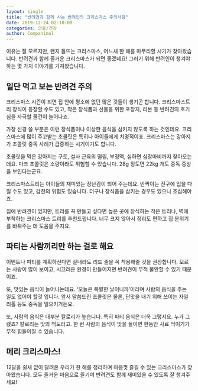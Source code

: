 ```yaml
---
layout: single
title: "반려견과 함께 사는 반려인의 크리스마스 주의사항"
date: 2019-12-24 02:10:00
categories: 의료/건강
author: Companimal
---
```


이유는 잘 모르지만, 왠지 들뜨는 크리스마스, 어느새 한 해를 마무리할 시기가 찾아왔습니다. 반려견과 함께 즐거운 크리스마스가 되면 좋겠네요! 그러기 위해 반려인이 챙겨야 하는 몇 가지 이야기를 가져왔습니다.

## 일단 먹고 보는 반려견 주의

크리스마스 시즌이 되면 집 안에 평소에 없던 많은 것들이 생기곤 합니다. 크리스마스트리 장식이 등장할 수도 있고, 작은 장식품과 선물을 위한 포장지, 리본 등 반려견의 호기심을 자극할 물건이 늘어나죠.

가장 신경 쓸 부분은 이런 장식품이나 이상한 음식을 삼키지 않도록 하는 것인데요. 크리스마스에 많이 주고받는 초콜릿은 특히나 아이들에게 치명적이죠. 크리스마스는 강아지가 초콜릿 중독 사례가 급증하는 시기이기도 합니다.

초콜릿을 먹은 강아지는 구토, 설사 근육의 떨림, 부정맥, 심하면 심장마비까지 찾아오는데요. 다크 초콜릿은 소량이라도 위험할 수 있습니다. 28g 정도면 22kg 개도 중독 증상을 보인다는군요.

크리스마스트리는 아이들의 재미있는 장난감이 되어 주는데요. 반짝이는 전구에 입을 다칠 수도 있고, 감전의 위험도 있습니다. 더구나 장식품을 삼키는 경우도 있으니 조심해야죠.

집에 반려견이 있지만, 트리를 꼭 만들고 싶다면 높은 곳에 장식하는 작은 트리나, 벽에 부착하는 크리스마스 트리를 추천드립니다. 너무 크지 않아서 정리도 편하고 집 분위기를 바꿔주는 데 도움을 주지요.

## 파티는 사람끼리만 하는 걸로 해요

이벤트나 파티를 계획하신다면 실내라도 리드 줄을 꼭 착용해줄 것을 권장합니다. 모르는 사람이 많이 보이고, 시끄러운 환경이 만들어지면 반려견이 무척 불안할 수 있기 때문이죠.

또, 맛있는 음식이 늘어나는데요. ‘오늘은 특별한 날이니까’이라며 사람의 음식을 주는 일도 없어야 할것 입니다. 앞서 말씀드린 초콜릿은 물론, 단맛을 내기 위해 쓰이는 자일리톨 등도 중독을 일으키거든요.

또, 사람의 음식은 대부분 칼로리가 높습니다. 특히 파티 음식은 더욱 그렇지요. 누가 그랬죠? 칼로리는 맛의 척도라고. 한 번 사람의 음식이 맛을 들이면 한동안 사료 먹이기가 무척 힘들어질 수 있습니다.

## 메리 크리스마스!

12달을 쉴새 없이 달려온 우리가 한 해를 정리하며 마음껏 즐길 수 있는 크리스마스가 찾아왔습니다. 모두 즐거운 마음으로 즐기며 반려견도 함께 재미있을 수 있도록 잘 챙겨주세요!
